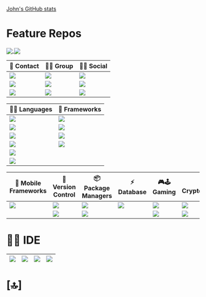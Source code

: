 [John's GitHub stats](https://github-readme-stats-johndward01.vercel.app/api?username=johndward01&count_private=true&show_icons=true&theme=react)

# Feature Repos

<a href="https://github.com/johndward01/react_movie_demo">
  <img align="center" src="https://github-readme-stats-johndward01.vercel.app/api/pin/?username=johndward01&repo=react_movie_demo&title_color=33b9ed&icon_color=f9f9f9&text_color=9f9f9f&bg_color=151515&border_color=33b9ed" />
</a>
<a href="https://github.com/johndward01/Attendance_WPF-App">
  <img align="center" src="https://github-readme-stats-johndward01.vercel.app/api/pin/?username=johndward01&repo=Attendance_WPF-App&title_color=33b9ed&icon_color=f9f9f9&text_color=9f9f9f&bg_color=151515&border_color=33b9ed" />
</a>


|  📱 Contact  |  🤜🤛 Group  |  👨👩 Social  |
|---|---|---|
| <img src="https://img.shields.io/badge/Telegram-2CA5E0?style=for-the-badge&logo=telegram&logoColor=white" />  | <img src="https://img.shields.io/badge/Slack-4A154B?style=for-the-badge&logo=slack&logoColor=white" />  |  <img src="https://img.shields.io/badge/LinkedIn-0077B5?style=for-the-badge&logo=linkedin&logoColor=white" /> |
|  <img src="https://img.shields.io/badge/Gmail-D14836?style=for-the-badge&logo=gmail&logoColor=white" />  |  <img src="https://img.shields.io/badge/Discord-7289DA?style=for-the-badge&logo=discord&logoColor=white" />  | <img src="https://img.shields.io/badge/GitHub-100000?style=for-the-badge&logo=github&logoColor=white" />   |
| <img src="https://img.shields.io/badge/ProtonMail-8B89CC?style=for-the-badge&logo=protonmail&logoColor=white" />   | <img src="https://img.shields.io/badge/Zoom-2D8CFF?style=for-the-badge&logo=zoom&logoColor=white" />  | <img src="https://img.shields.io/badge/Stack_Overflow-FE7A16?style=for-the-badge&logo=stack-overflow&logoColor=white" />  |


|  👩‍💻 Languages | 🚀 Frameworks  |
|---|---|
|  <img src="https://img.shields.io/badge/JavaScript-323330?style=for-the-badge&logo=javascript&logoColor=F7DF1E" />  | <img src="https://img.shields.io/badge/Node.js-339933?style=for-the-badge&logo=nodedotjs&logoColor=white" />  |
|  <img src="https://img.shields.io/badge/CSS3-1572B6?style=for-the-badge&logo=css3&logoColor=white" />  | <img src="https://img.shields.io/badge/.NET-512BD4?style=for-the-badge&logo=dotnet&logoColor=white" />  |
|  <img src="https://img.shields.io/badge/HTML5-E34F26?style=for-the-badge&logo=html5&logoColor=white" />  | <img src="https://img.shields.io/badge/React-20232A?style=for-the-badge&logo=react&logoColor=61DAFB" />  |
|  <img src="https://img.shields.io/badge/Python-3776AB?style=for-the-badge&logo=python&logoColor=white" /> |  <img src="https://img.shields.io/badge/Bootstrap-563D7C?style=for-the-badge&logo=bootstrap&logoColor=white" /> |
|  <img src="https://img.shields.io/badge/json-5E5C5C?style=for-the-badge&logo=json&logoColor=white" /> |   |
|  <img src="https://img.shields.io/badge/Markdown-000000?style=for-the-badge&logo=markdown&logoColor=white" /> |   |
 

| 📱 Mobile Frameworks  | 🔀 Version Control  | 📦 Package Managers  | ⚡ Database  | 🎮🕹 Gaming  |  💲 Cryptocurrency | 📝 Blog  |
|---|---|---|---|---|---|---|
| <img src="https://img.shields.io/badge/Xamarin-3498DB?style=for-the-badge&logo=xamarin&logoColor=white" />   | <img src="https://img.shields.io/badge/Docker-2CA5E0?style=for-the-badge&logo=docker&logoColor=white"/>  |  <img src="https://img.shields.io/badge/npm-CB3837?style=for-the-badge&logo=npm&logoColor=white"/> |  <img src="https://img.shields.io/badge/MySQL-00000F?style=for-the-badge&logo=mysql&logoColor=white" /> | <img src="https://img.shields.io/badge/Steam-000000?style=for-the-badge&logo=steam&logoColor=white" />  |  <img src="https://img.shields.io/badge/Bitcoin-000000?style=for-the-badge&logo=bitcoin&logoColor=white" /> | <img src="https://img.shields.io/badge/dev.to-0A0A0A?style=for-the-badge&logo=devdotto&logoColor=white" />  |
|   | <img src="https://img.shields.io/badge/Git-F05032?style=for-the-badge&logo=git&logoColor=white"/>  | <img src="https://img.shields.io/badge/NuGet-004880?style=for-the-badge&logo=nuget&logoColor=white"/>  |   |  <img src="https://img.shields.io/badge/Unity-100000?style=for-the-badge&logo=unity&logoColor=white" /> | <img src="https://img.shields.io/badge/Ethereum-A6A9AA?style=for-the-badge&logo=ethereum&logoColor=white" />  |   |
   
# 👩‍💻 IDE

| <img src="https://img.shields.io/badge/Visual_Studio_Code-0078D4?style=for-the-badge&logo=visual%20studio%20code&logoColor=white" />  | <img src="https://img.shields.io/badge/Visual_Studio-5C2D91?style=for-the-badge&logo=visual%20studio&logoColor=white" />  | <img src="https://img.shields.io/badge/PyCharm-000000.svg?&style=for-the-badge&logo=PyCharm&logoColor=white" />  |  <img src="https://img.shields.io/badge/Notepad++-90E59A.svg?style=for-the-badge&logo=notepad%2B%2B&logoColor=black" /> |
|---|---|---|---|

#  [🔝]
